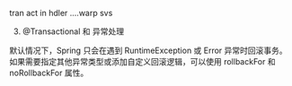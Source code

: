 


tran act in   hdler   ....warp svs

3. @Transactional 和 异常处理

默认情况下，Spring 只会在遇到 RuntimeException 或 Error 异常时回滚事务。如果需要指定其他异常类型或添加自定义回滚逻辑，可以使用 rollbackFor 和 noRollbackFor 属性。